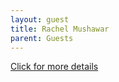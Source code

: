 ```yaml
---
layout: guest
title: Rachel Mushawar
parent: Guests
---
```



<div class="badge-base LI-profile-badge" data-locale="en_US" data-size="medium" data-theme="light" 
data-type="VERTICAL" data-vanity="rachelmushahwar" data-version="v1"><a class="badge-base__link 
LI-simple-link" href="https://www.linkedin.com/in/rachelmushahwar?trk=profile-badge">Click for more details</a></div>


